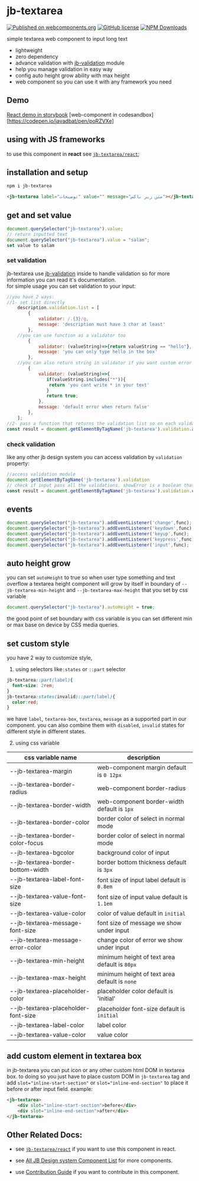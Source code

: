 # jb-textarea

[![Published on webcomponents.org](https://img.shields.io/badge/webcomponents.org-published-blue.svg)](https://www.webcomponents.org/element/jb-textarea)
[![GitHub license](https://img.shields.io/badge/license-MIT-brightgreen.svg)](https://raw.githubusercontent.com/javadbat/jb-textarea/main/LICENSE)
[![NPM Downloads](https://img.shields.io/npm/dw/jb-textarea)](https://www.npmjs.com/package/jb-textarea)

simple textarea web component to input long text

- lightweight
- zero dependency
- advance validation with [jb-validation](https://github.com/javadbat/jb-validation) module
- help you manage validation in easy way
- config auto height grow ability with max height
- web component so you can use it with any framework you need

## Demo

[React demo in storybook](https://javadbat.github.io/design-system/?path=/docs/components-form-elements-jbtextarea)
[web-component in codesandbox][https://codepen.io/javadbat/pen/poRZVXe]

## using with JS frameworks

to use this component in **react** see [`jb-textarea/react`](https://github.com/javadbat/jb-textarea/tree/main/react);

## installation and setup

```bash
npm i jb-textarea
```

```html
<jb-textarea label="توضیحات" value="" message="متن زیر باکس"></jb-textarea>
```

## get and set value

```js
document.querySelector("jb-textarea").value;
// return inputted text
document.querySelector("jb-textarea").value = "salam";
set value to salam
```
### set validation

jb-textarea use [jb-validation](https://github.com/javadbat/jb-validation) inside to handle validation so for more information you can read it's documentation.  
for simple usage you can set validation to your input:

```js
//you have 2 ways: 
//1- set list directly 
    description.validation.list = [
        {
            validator: /.{3}/g,
            message: 'description must have 3 char at least'
        },
    //you can use function as a validator too
        {
            validator: (valueString)=>{return valueString == "hello"},
            message: 'you can only type hello in the box'
        },
    //you can also return string in validator if you want custom error message in some edge cases
        {
            validator: (valueString)=>{
               if(valueString.includes("*")){
                return 'you cant write * in your text'
               }
               return true;
            },
            message: 'default error when return false'
        },
    ];
//2- pass a function that returns the validation list so on each validation process we execute your callback function and get the needed validation list
const result = document.getElementByTagName('jb-textarea').validation.addValidationListGetter(getterFunction)
```

### check validation

like any other jb design system you can access validation by `validation` property:

```js
//access validation module
document.getElementByTagName('jb-textarea').validation
// check if input pass all the validations. showError is a boolean that determine your intent to show error to user on invalid status.
const result = document.getElementByTagName('jb-textarea').validation.checkValidity(showError)

```

## events

```js
document.querySelector("jb-textarea").addEventListener('change',func);
document.querySelector("jb-textarea").addEventListener('keydown',func);
document.querySelector("jb-textarea").addEventListener('keyup',func);
document.querySelector("jb-textarea").addEventListener('keypress',func);
document.querySelector("jb-textarea").addEventListener('input',func);
```

## auto height grow

you can set `autoHeight` to true so when user type something and text overflow a textarea height component will grow by itself in boundary of `--jb-textarea-min-height` and `--jb-textarea-max-height` that you set by css variable 

```js
document.querySelector("jb-textarea").autoHeight = true;
```

the good point of set boundary with css variable is you can set different min or max base on device by CSS media queries.

## set custom style
you have 2 way to customize style,

1. using selectors like`:states` or `::part` selector
```css
jb-textarea::part(label){
  font-size: 2rem;
}
jb-textarea:states(invalid)::part(label){
  color:red;
}
```
we have `label`, `textarea-box`, `textarea`, `message` as a supported part in our component. you can also combine them with `disabled`, `invalid` states for different style in different states.

2. using css variable

| css variable name                     | description                                                                                   |
| -------------                         | -------------                                                                                 |
| --jb-textarea-margin                  | web-component margin default is `0 12px`                                                      |
| --jb-textarea-border-radius           | web-component border-radius                                                                   |
| --jb-textarea-border-width            | web-component border-width default is `1px`                                                   |
| --jb-textarea-border-color            | border color of select in normal mode                                                         |
| --jb-textarea-border-color-focus      | border color of select in normal mode                                                         |
| --jb-textarea-bgcolor                 | background color of input                                                                     |
| --jb-textarea-border-bottom-width     | border bottom thickness default is `3px`                                                      |
| --jb-textarea-label-font-size         | font size of input label default is `0.8em`                                                   |
| --jb-textarea-value-font-size         | font size of input value default is `1.1em`                                                   |
| --jb-textarea-value-color             | color of value default in `initial`                                                           |
| --jb-textarea-message-font-size       | font size of message we show under input                                                      |
| --jb-textarea-message-error-color     | change color of error we show under input                                                     |
| --jb-textarea-min-height              | minimum height of text area default is `80px`                                                 |
| --jb-textarea-max-height              | minimum height of text area default is `none`                                                 |
| --jb-textarea-placeholder-color       | placeholder color default is 'initial'                                                        |
| --jb-textarea-placeholder-font-size   | placeholder font-size default is `initial`                                                    |
| --jb-textarea-label-color             | label color                                                                                   |    
| --jb-textarea-value-color             | value color                                                                                   |

## add custom element in textarea box

in jb-textarea you can put icon or any other custom html DOM in textarea box. to doing so you just have to place custom DOM in `jb-textarea` tag and add `slot="inline-start-section"` or `slot="inline-end-section"` to place it before or after input field.
example:

```HTML
<jb-textarea>
    <div slot="inline-start-section">before</div>
    <div slot="inline-end-section">after</div>
</jb-textarea>
```

## Other Related Docs:

- see [`jb-textarea/react`](https://github.com/javadbat/jb-textarea/tree/main/react) if you want to use this component in react.

- see [All JB Design system Component List](https://github.com/javadbat/design-system/blob/main/docs/component-list.md) for more components.

- use [Contribution Guide](https://github.com/javadbat/design-system/blob/main/docs/contribution-guide.md) if you want to contribute in this component.
